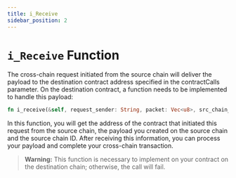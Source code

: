 ```yaml
---
title: i_Receive
sidebar_position: 2
---
```


# `i_Receive` Function

The cross-chain request initiated from the source chain will deliver the payload to the destination contract address specified in the contractCalls parameter. On the destination contract, a function needs to be implemented to handle this payload:

```rust
fn i_receive(&self, request_sender: String, packet: Vec<u8>, src_chain_id: String) -> Vec<u8>;
```

In this function, you will get the address of the contract that initiated this request from the source chain, the payload you created on the source chain and the source chain ID. After receiving this information, you can process your payload and complete your cross-chain transaction.

> **Warning:** This function is necessary to implement on your contract on the destination chain; otherwise, the call will fail.
